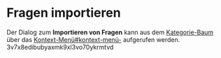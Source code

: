# Fragen importieren
Der Dialog zum **Importieren von Fragen** kann aus dem [Kategorie-Baum](../Ordnerverwaltung/index.md) über das [Kontext-Menü#kontext-menü-](../Ordnerverwaltung#kontext-menü-/index.md#kontext-menü-) aufgerufen werden.</text>
      <sha1>3v7x8edibubyaxmk9xl3vo70ykrmtvd</sha1>
    </revision>
  </page>
</mediawiki>
